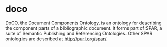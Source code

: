 # doco
DoCO, the Document Components Ontology, is an ontology for describing the component parts of a bibliographic document. It forms part of SPAR, a suite of Semantic Publishing and Referencing Ontologies. Other SPAR ontologies are described at http://purl.org/spar/.
